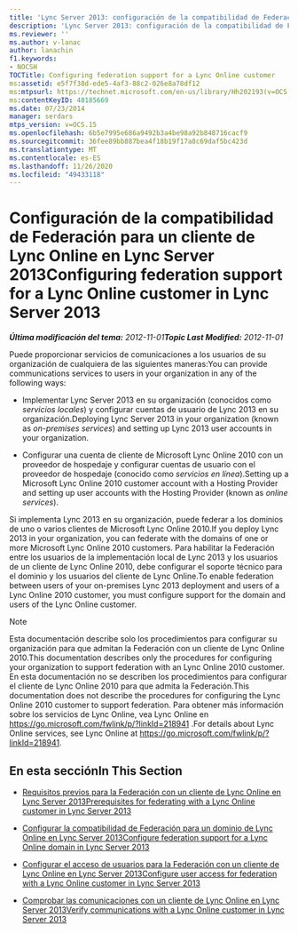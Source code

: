 ```yaml
---
title: 'Lync Server 2013: configuración de la compatibilidad de Federación para un cliente de Lync Online'
description: 'Lync Server 2013: configuración de la compatibilidad de Federación para un cliente de Lync Online.'
ms.reviewer: ''
ms.author: v-lanac
author: lanachin
f1.keywords:
- NOCSH
TOCTitle: Configuring federation support for a Lync Online customer
ms:assetid: e5f7f38d-ede5-4af3-88c2-026e8a78df12
ms:mtpsurl: https://technet.microsoft.com/en-us/library/Hh202193(v=OCS.15)
ms:contentKeyID: 48185669
ms.date: 07/23/2014
manager: serdars
mtps_version: v=OCS.15
ms.openlocfilehash: 6b5e7995e686a9492b3a4be98a92b848716cacf9
ms.sourcegitcommit: 36fee89bb887bea4f18b19f17a8c69daf5bc423d
ms.translationtype: MT
ms.contentlocale: es-ES
ms.lasthandoff: 11/26/2020
ms.locfileid: "49433118"
---
```

# <a name="configuring-federation-support-for-a-lync-online-customer-in-lync-server-2013"></a><span data-ttu-id="40b61-103">Configuración de la compatibilidad de Federación para un cliente de Lync Online en Lync Server 2013</span><span class="sxs-lookup"><span data-stu-id="40b61-103">Configuring federation support for a Lync Online customer in Lync Server 2013</span></span>

<div data-xmlns="http://www.w3.org/1999/xhtml">

<div class="topic" data-xmlns="http://www.w3.org/1999/xhtml" data-msxsl="urn:schemas-microsoft-com:xslt" data-cs="https://msdn.microsoft.com/">

<div data-asp="https://msdn2.microsoft.com/asp">



</div>

<div id="mainSection">

<div id="mainBody"><span data-ttu-id="40b61-104">

<span> </span></span><span class="sxs-lookup"><span data-stu-id="40b61-104">

<span> </span></span></span>

<span data-ttu-id="40b61-105">_**Última modificación del tema:** 2012-11-01_</span><span class="sxs-lookup"><span data-stu-id="40b61-105">_**Topic Last Modified:** 2012-11-01_</span></span>

<span data-ttu-id="40b61-106">Puede proporcionar servicios de comunicaciones a los usuarios de su organización de cualquiera de las siguientes maneras:</span><span class="sxs-lookup"><span data-stu-id="40b61-106">You can provide communications services to users in your organization in any of the following ways:</span></span>

  - <span data-ttu-id="40b61-107">Implementar Lync Server 2013 en su organización (conocidos como *servicios locales*) y configurar cuentas de usuario de Lync 2013 en su organización.</span><span class="sxs-lookup"><span data-stu-id="40b61-107">Deploying Lync Server 2013 in your organization (known as *on-premises services*) and setting up Lync 2013 user accounts in your organization.</span></span>

  - <span data-ttu-id="40b61-108">Configurar una cuenta de cliente de Microsoft Lync Online 2010 con un proveedor de hospedaje y configurar cuentas de usuario con el proveedor de hospedaje (conocido como *servicios en línea*).</span><span class="sxs-lookup"><span data-stu-id="40b61-108">Setting up a Microsoft Lync Online 2010 customer account with a Hosting Provider and setting up user accounts with the Hosting Provider (known as *online services*).</span></span>

<span data-ttu-id="40b61-109">Si implementa Lync 2013 en su organización, puede federar a los dominios de uno o varios clientes de Microsoft Lync Online 2010.</span><span class="sxs-lookup"><span data-stu-id="40b61-109">If you deploy Lync 2013 in your organization, you can federate with the domains of one or more Microsoft Lync Online 2010 customers.</span></span> <span data-ttu-id="40b61-110">Para habilitar la Federación entre los usuarios de la implementación local de Lync 2013 y los usuarios de un cliente de Lync Online 2010, debe configurar el soporte técnico para el dominio y los usuarios del cliente de Lync Online.</span><span class="sxs-lookup"><span data-stu-id="40b61-110">To enable federation between users of your on-premises Lync 2013 deployment and users of a Lync Online 2010 customer, you must configure support for the domain and users of the Lync Online customer.</span></span>

<div>


> [!NOTE]  
> <span data-ttu-id="40b61-111">Esta documentación describe solo los procedimientos para configurar su organización para que admitan la Federación con un cliente de Lync Online 2010.</span><span class="sxs-lookup"><span data-stu-id="40b61-111">This documentation describes only the procedures for configuring your organization to support federation with an Lync Online 2010 customer.</span></span> <span data-ttu-id="40b61-112">En esta documentación no se describen los procedimientos para configurar el cliente de Lync Online 2010 para que admita la Federación.</span><span class="sxs-lookup"><span data-stu-id="40b61-112">This documentation does not describe the procedures for configuring the Lync Online 2010 customer to support federation.</span></span> <span data-ttu-id="40b61-113">Para obtener más información sobre los servicios de Lync Online, vea Lync Online en <A href="https://go.microsoft.com/fwlink/p/?linkid=218941">https://go.microsoft.com/fwlink/p/?linkId=218941</A> .</span><span class="sxs-lookup"><span data-stu-id="40b61-113">For details about Lync Online services, see Lync Online at <A href="https://go.microsoft.com/fwlink/p/?linkid=218941">https://go.microsoft.com/fwlink/p/?linkId=218941</A>.</span></span>



</div>

<div>

## <a name="in-this-section"></a><span data-ttu-id="40b61-114">En esta sección</span><span class="sxs-lookup"><span data-stu-id="40b61-114">In This Section</span></span>

  - [<span data-ttu-id="40b61-115">Requisitos previos para la Federación con un cliente de Lync Online en Lync Server 2013</span><span class="sxs-lookup"><span data-stu-id="40b61-115">Prerequisites for federating with a Lync Online customer in Lync Server 2013</span></span>](lync-server-2013-prerequisites-for-federating-with-a-lync-online-customer.md)

  - [<span data-ttu-id="40b61-116">Configurar la compatibilidad de Federación para un dominio de Lync Online en Lync Server 2013</span><span class="sxs-lookup"><span data-stu-id="40b61-116">Configure federation support for a Lync Online domain in Lync Server 2013</span></span>](lync-server-2013-configure-federation-support-for-a-lync-online-domain.md)

  - [<span data-ttu-id="40b61-117">Configurar el acceso de usuarios para la Federación con un cliente de Lync Online en Lync Server 2013</span><span class="sxs-lookup"><span data-stu-id="40b61-117">Configure user access for federation with a Lync Online customer in Lync Server 2013</span></span>](lync-server-2013-configure-user-access-for-federation-with-a-lync-online-customer.md)

  - [<span data-ttu-id="40b61-118">Comprobar las comunicaciones con un cliente de Lync Online en Lync Server 2013</span><span class="sxs-lookup"><span data-stu-id="40b61-118">Verify communications with a Lync Online customer in Lync Server 2013</span></span>](lync-server-2013-verify-communications-with-a-lync-online-customer.md)

<span data-ttu-id="40b61-119"></div>

</div>

<span> </span>

</div>

</div>

</span><span class="sxs-lookup"><span data-stu-id="40b61-119"></div>

</div>

<span> </span>

</div>

</div>

</span></span></div>

